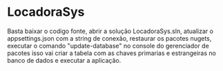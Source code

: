 # LocadoraSys
Basta baixar o codigo fonte, abrir a solução LocadoraSys.sln, atualizar o appsettings.json com a string de conexão, 
restaurar os pacotes nugets, executar o comando "update-database" no console do gerenciador de pacotes isso vai criar a tabela com as chaves primarias e estrangeiras
no banco de dados e executar a aplicação.
